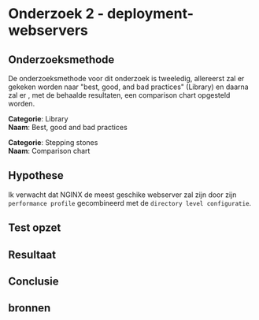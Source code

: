 # Onderzoek 2 - deployment-webservers



## Onderzoeksmethode

De onderzoeksmethode voor dit onderzoek is tweeledig, allereerst zal er gekeken worden naar "best, good, and bad practices" (Library) en daarna zal er , met de behaalde resultaten, een comparison chart opgesteld worden.

**Categorie**: Library <br />
**Naam**: Best, good and bad practices

**Categorie**: Stepping stones <br />
**Naam**: Comparison chart

## Hypothese

Ik verwacht dat NGINX de meest geschike webserver zal zijn door zijn `performance profile` gecombineerd met de `directory level configuratie`.

## Test opzet


## Resultaat


## Conclusie


## bronnen
